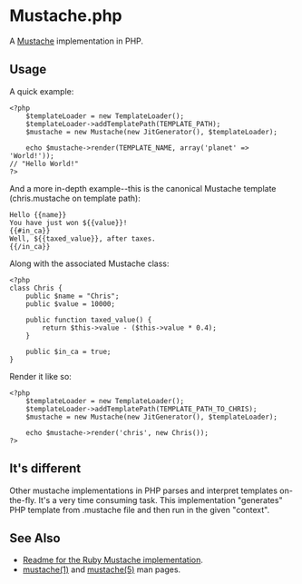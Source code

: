 Mustache.php
============

A [Mustache](http://defunkt.github.com/mustache/) implementation in PHP.


Usage
-----

A quick example:

    <?php
		$templateLoader = new TemplateLoader();
		$templateLoader->addTemplatePath(TEMPLATE_PATH);
		$mustache = new Mustache(new JitGenerator(), $templateLoader);

		echo $mustache->render(TEMPLATE_NAME, array('planet' => 'World!'));
    // "Hello World!"
    ?>


And a more in-depth example--this is the canonical Mustache template (chris.mustache on template path):

    Hello {{name}}
    You have just won ${{value}}!
    {{#in_ca}}
    Well, ${{taxed_value}}, after taxes.
    {{/in_ca}}


Along with the associated Mustache class:

    <?php
    class Chris {
        public $name = "Chris";
        public $value = 10000;
    
        public function taxed_value() {
            return $this->value - ($this->value * 0.4);
        }
    
        public $in_ca = true;
    }


Render it like so:

    <?php
		$templateLoader = new TemplateLoader();
		$templateLoader->addTemplatePath(TEMPLATE_PATH_TO_CHRIS);
		$mustache = new Mustache(new JitGenerator(), $templateLoader);

		echo $mustache->render('chris', new Chris());
    ?>


It's different
--------------

Other mustache implementations in PHP parses and interpret templates on-the-fly. It's a very time consuming task.
This implementation "generates" PHP template from .mustache file and then run in the given "context".



See Also
--------

 * [Readme for the Ruby Mustache implementation](http://github.com/defunkt/mustache/blob/master/README.md).
 * [mustache(1)](http://defunkt.github.com/mustache/mustache.1.html) and [mustache(5)](http://defunkt.github.com/mustache/mustache.5.html) man pages.